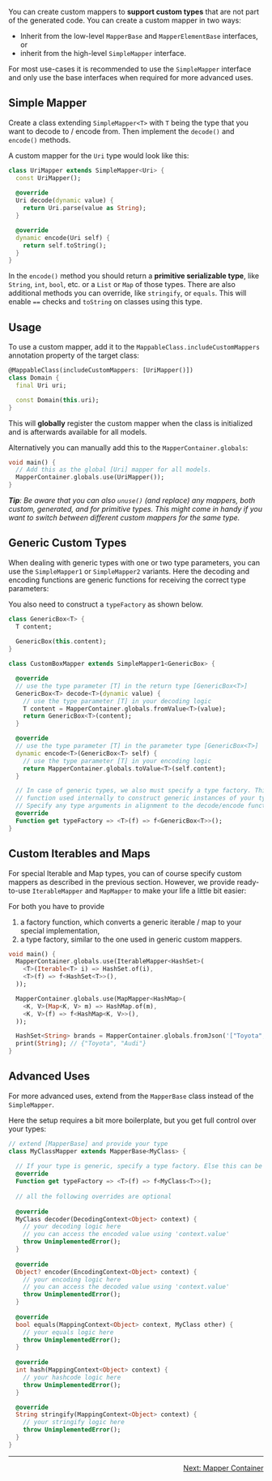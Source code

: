 
You can create custom mappers to **support custom types** that are not part of the generated code.
You can create a custom mapper in two ways:

- Inherit from the low-level `MapperBase` and `MapperElementBase` interfaces, or
- inherit from the high-level `SimpleMapper` interface.

For most use-cases it is recommended to use the `SimpleMapper` interface and only use the base interfaces when
required for more advanced uses.

## Simple Mapper

Create a class extending `SimpleMapper<T>` with `T` being the type that you want to decode to / encode from.
Then implement the `decode()` and `encode()` methods.

A custom mapper for the `Uri` type would look like this:

```dart
class UriMapper extends SimpleMapper<Uri> {
  const UriMapper();
  
  @override
  Uri decode(dynamic value) {
    return Uri.parse(value as String);
  }

  @override
  dynamic encode(Uri self) {
    return self.toString();
  }
}
```

In the `encode()` method you should return a **primitive serializable type**, like `String`, `int`,
`bool`, etc. or a `List` or `Map` of those types. There are also additional methods you can override,
    like `stringify`, or `equals`. This will enable `==` checks and `toString` on classes using this type.

## Usage

To use a custom mapper, add it to the `MappableClass.includeCustomMappers` annotation property of the target
class:

```dart
@MappableClass(includeCustomMappers: [UriMapper()])
class Domain {
  final Uri uri;

  const Domain(this.uri);
}
```

This will **globally** register the custom mapper when the class is initialized and is afterwards available for all models.

Alternatively you can manually add this to the `MapperContainer.globals`:

```dart
void main() {
  // Add this as the global [Uri] mapper for all models.
  MapperContainer.globals.use(UriMapper());
}
```

***Tip**: Be aware that you can also `unuse()` (and replace) any mappers, both custom, generated, and for primitive types.
This might come in handy if you want to switch between different custom mappers for the same type.*

## Generic Custom Types

When dealing with generic types with one or two type parameters, you can use the `SimpleMapper1` 
or `SimpleMapper2` variants. Here the decoding and encoding functions are generic functions for
receiving the correct type parameters:

You also need to construct a `typeFactory` as shown below.

```dart
class GenericBox<T> {
  T content;
  
  GenericBox(this.content);
}

class CustomBoxMapper extends SimpleMapper1<GenericBox> {

  @override
  // use the type parameter [T] in the return type [GenericBox<T>]
  GenericBox<T> decode<T>(dynamic value) { 
    // use the type parameter [T] in your decoding logic
    T content = MapperContainer.globals.fromValue<T>(value);
    return GenericBox<T>(content); 
  }

  @override
  // use the type parameter [T] in the parameter type [GenericBox<T>]
  dynamic encode<T>(GenericBox<T> self) {
    // use the type parameter [T] in your encoding logic
    return MapperContainer.globals.toValue<T>(self.content); 
  }

  // In case of generic types, we also must specify a type factory. This is a special type of 
  // function used internally to construct generic instances of your type.
  // Specify any type arguments in alignment to the decode/encode functions.
  @override
  Function get typeFactory => <T>(f) => f<GenericBox<T>>();
}
```

## Custom Iterables and Maps

For special Iterable and Map types, you can of course specify custom mappers as described in the previous section.
However, we provide ready-to-use `IterableMapper` and `MapMapper` to make your life a little bit easier:

For both you have to provide
1. a factory function, which converts a generic iterable / map to your special implementation,
2. a type factory, similar to the one used in generic custom mappers.

```dart
void main() {
  MapperContainer.globals.use(IterableMapper<HashSet>(
    <T>(Iterable<T> i) => HashSet.of(i),
    <T>(f) => f<HashSet<T>>(),
  ));

  MapperContainer.globals.use(MapMapper<HashMap>(
    <K, V>(Map<K, V> m) => HashMap.of(m),
    <K, V>(f) => f<HashMap<K, V>>(),
  ));

  HashSet<String> brands = MapperContainer.globals.fromJson('["Toyota", "Audi", "Audi"]');
  print(String); // {"Toyota", "Audi"}
}
```

## Advanced Uses

For more advanced uses, extend from the `MapperBase` class instead of the `SimpleMapper`.

Here the setup requires a bit more boilerplate, but you get full control over your types:

```dart
// extend [MapperBase] and provide your type
class MyClassMapper extends MapperBase<MyClass> {
  
  // If your type is generic, specify a type factory. Else this can be skipped.
  @override
  Function get typeFactory => <T>(f) => f<MyClass<T>>();
  
  // all the following overrides are optional
  
  @override
  MyClass decoder(DecodingContext<Object> context) {
    // your decoding logic here
    // you can access the encoded value using 'context.value'
    throw UnimplementedError();
  }
  
  @override
  Object? encoder(EncodingContext<Object> context) {
    // your encoding logic here
    // you can access the decoded value using 'context.value'
    throw UnimplementedError();
  }
  
  @override
  bool equals(MappingContext<Object> context, MyClass other) {
    // your equals logic here
    throw UnimplementedError();
  }
  
  @override
  int hash(MappingContext<Object> context) {
    // your hashcode logic here
    throw UnimplementedError();
  }

  @override
  String stringify(MappingContext<Object> context) {
    // your stringify logic here
    throw UnimplementedError();
  }
}
```

---

<p align="right"><a href="../topics/Mapper%20Container-topic.html">Next: Mapper Container</a></p>
